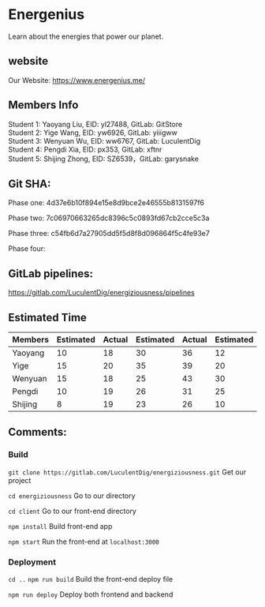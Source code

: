# Energenius
Learn about the energies that power our planet.

## website
Our Website: https://www.energenius.me/

## Members Info
Student 1: Yaoyang Liu, EID: yl27488, GitLab: GitStore<br/>
Student 2: Yige Wang, EID: yw6926, GitLab: yiiigww<br/>
Student 3: Wenyuan Wu, EID: ww6767, GitLab: LuculentDig<br/>
Student 4: Pengdi Xia, EID: px353, GitLab: xftnr<br/>
Student 5: Shijing Zhong, EID: SZ6539，GitLab: garysnake<br/>

## Git SHA:
Phase one: 4d37e6b10f894e15e8d9bce2e46555b8131597f6

Phase two: 7c06970663265dc8396c5c0893fd67cb2cce5c3a

Phase three: c54fb6d7a27905dd5f5d8f8d096864f5c4fe93e7

Phase four:

## GitLab pipelines:
https://gitlab.com/LuculentDig/energiziousness/pipelines


## Estimated Time

|  Members | Estimated | Actual | Estimated | Actual | Estimated | Actual | Estimated | Actual |
| -------- | --------- | ------ | --------- | ------ | --------- | ------ | --------- | ------ |
| Yaoyang  | 10        | 18     | 30        |  36    | 12        |  16    | 15        |  13    |
| Yige     | 15        | 20     | 35        |  39    | 20        |  18    | 10        |   8    |
| Wenyuan  | 15        | 18     | 25        |  43    | 30        |  25    | 10        |  10    |
| Pengdi   | 10        | 19     | 26        |  31    | 25        |  23    |  8        |   7    |
| Shijing  | 8         | 19     | 23        |  26    | 10        |  12    | 13        |  11    |


## Comments:
### Build

`git clone https://gitlab.com/LuculentDig/energiziousness.git` Get our project

`cd energiziousness` Go to our directory

`cd client` Go to our front-end directory

`npm install` Build front-end app

`npm start` Run the front-end at `localhost:3000`

### Deployment

`cd ..` `npm run build` Build the front-end deploy file

`npm run deploy` Deploy both frontend and backend
